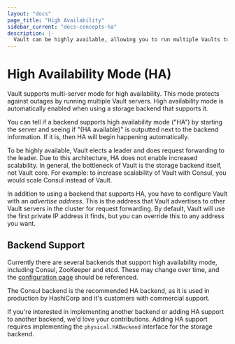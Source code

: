```yaml
---
layout: "docs"
page_title: "High Availability"
sidebar_current: "docs-concepts-ha"
description: |-
  Vault can be highly available, allowing you to run multiple Vaults to protect against outages.
---
```


# High Availability Mode (HA)

Vault supports multi-server mode for high availability. This mode protects
against outages by running multiple Vault servers. High availability mode
is automatically enabled when using a storage backend that supports it.

You can tell if a backend supports high availability mode ("HA") by
starting the server and seeing if "(HA available)" is outputted next to
the backend information. If it is, then HA will begin happening automatically.

To be highly available, Vault elects a leader and does request forwarding to
the leader. Due to this architecture, HA does not enable increased scalability.
In general, the bottleneck of Vault is the storage backend itself, not
Vault core. For example: to increase scalability of Vault with Consul, you
would scale Consul instead of Vault.

In addition to using a backend that supports HA, you have to configure
Vault with an _advertise address_. This is the address that Vault advertises
to other Vault servers in the cluster for request forwarding. By default,
Vault will use the first private IP address it finds, but you can override
this to any address you want.

## Backend Support

Currently there are several backends that support high availability mode,
including Consul, ZooKeeper and etcd. These may change over time, and the
[configuration page](/docs/config/index.html) should be referenced.

The Consul backend is the recommended HA backend, as it is used in production
by HashiCorp and it's customers with commercial support.

If you're interested in implementing another backend or adding HA support
to another backend, we'd love your contributions. Adding HA support
requires implementing the `physical.HABackend` interface for the storage backend.
